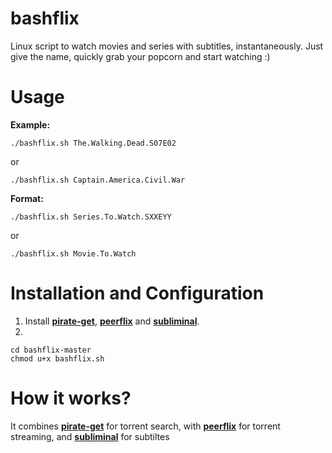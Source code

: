 # bashflix
Linux script to watch movies and series with subtitles, instantaneously. Just give the name, quickly grab your popcorn and start watching :) 

# Usage
**Example:** 
```
./bashflix.sh The.Walking.Dead.S07E02
```
or
```
./bashflix.sh Captain.America.Civil.War
```
**Format:** 
```
./bashflix.sh Series.To.Watch.SXXEYY
```
or
```
./bashflix.sh Movie.To.Watch
``` 
# Installation and Configuration
1. Install [**pirate-get**](https://github.com/vikstrous/pirate-get), [**peerflix**](https://github.com/mafintosh/peerflix) and [**subliminal**](https://github.com/Diaoul/subliminal).
2. 
```
cd bashflix-master
chmod u+x bashflix.sh
``` 
# How it works?
It combines [**pirate-get**](https://github.com/vikstrous/pirate-get) for torrent search, with [**peerflix**](https://github.com/mafintosh/peerflix) for torrent streaming, and [**subliminal**](https://github.com/Diaoul/subliminal) for subtiltes









